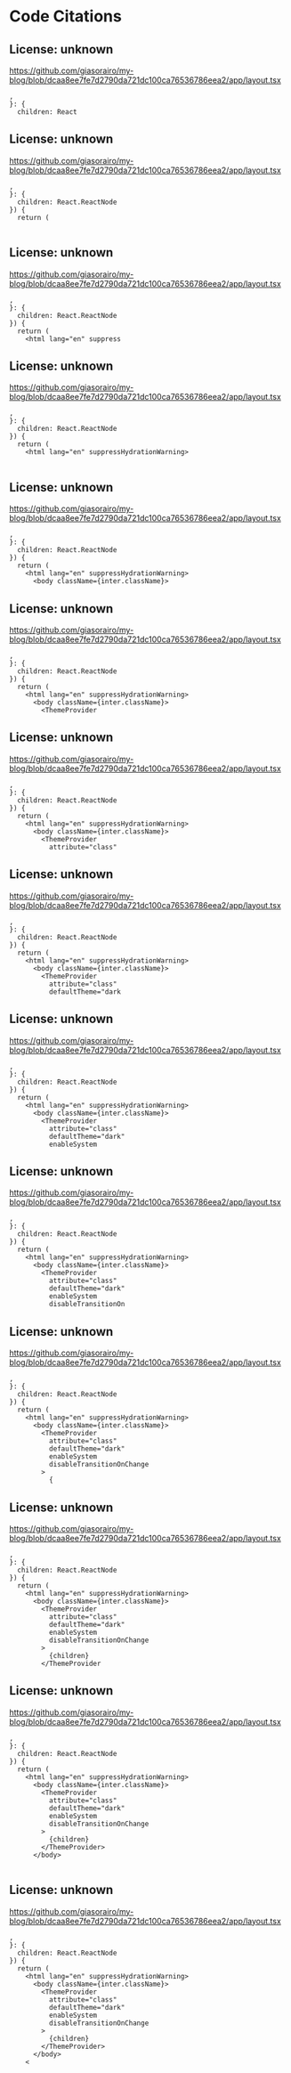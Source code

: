 # Code Citations

## License: unknown
https://github.com/giasorairo/my-blog/blob/dcaa8ee7fe7d2790da721dc100ca76536786eea2/app/layout.tsx

```
,
}: {
  children: React
```


## License: unknown
https://github.com/giasorairo/my-blog/blob/dcaa8ee7fe7d2790da721dc100ca76536786eea2/app/layout.tsx

```
,
}: {
  children: React.ReactNode
}) {
  return (
    
```


## License: unknown
https://github.com/giasorairo/my-blog/blob/dcaa8ee7fe7d2790da721dc100ca76536786eea2/app/layout.tsx

```
,
}: {
  children: React.ReactNode
}) {
  return (
    <html lang="en" suppress
```


## License: unknown
https://github.com/giasorairo/my-blog/blob/dcaa8ee7fe7d2790da721dc100ca76536786eea2/app/layout.tsx

```
,
}: {
  children: React.ReactNode
}) {
  return (
    <html lang="en" suppressHydrationWarning>
      
```


## License: unknown
https://github.com/giasorairo/my-blog/blob/dcaa8ee7fe7d2790da721dc100ca76536786eea2/app/layout.tsx

```
,
}: {
  children: React.ReactNode
}) {
  return (
    <html lang="en" suppressHydrationWarning>
      <body className={inter.className}>
```


## License: unknown
https://github.com/giasorairo/my-blog/blob/dcaa8ee7fe7d2790da721dc100ca76536786eea2/app/layout.tsx

```
,
}: {
  children: React.ReactNode
}) {
  return (
    <html lang="en" suppressHydrationWarning>
      <body className={inter.className}>
        <ThemeProvider
```


## License: unknown
https://github.com/giasorairo/my-blog/blob/dcaa8ee7fe7d2790da721dc100ca76536786eea2/app/layout.tsx

```
,
}: {
  children: React.ReactNode
}) {
  return (
    <html lang="en" suppressHydrationWarning>
      <body className={inter.className}>
        <ThemeProvider
          attribute="class"
```


## License: unknown
https://github.com/giasorairo/my-blog/blob/dcaa8ee7fe7d2790da721dc100ca76536786eea2/app/layout.tsx

```
,
}: {
  children: React.ReactNode
}) {
  return (
    <html lang="en" suppressHydrationWarning>
      <body className={inter.className}>
        <ThemeProvider
          attribute="class"
          defaultTheme="dark
```


## License: unknown
https://github.com/giasorairo/my-blog/blob/dcaa8ee7fe7d2790da721dc100ca76536786eea2/app/layout.tsx

```
,
}: {
  children: React.ReactNode
}) {
  return (
    <html lang="en" suppressHydrationWarning>
      <body className={inter.className}>
        <ThemeProvider
          attribute="class"
          defaultTheme="dark"
          enableSystem
```


## License: unknown
https://github.com/giasorairo/my-blog/blob/dcaa8ee7fe7d2790da721dc100ca76536786eea2/app/layout.tsx

```
,
}: {
  children: React.ReactNode
}) {
  return (
    <html lang="en" suppressHydrationWarning>
      <body className={inter.className}>
        <ThemeProvider
          attribute="class"
          defaultTheme="dark"
          enableSystem
          disableTransitionOn
```


## License: unknown
https://github.com/giasorairo/my-blog/blob/dcaa8ee7fe7d2790da721dc100ca76536786eea2/app/layout.tsx

```
,
}: {
  children: React.ReactNode
}) {
  return (
    <html lang="en" suppressHydrationWarning>
      <body className={inter.className}>
        <ThemeProvider
          attribute="class"
          defaultTheme="dark"
          enableSystem
          disableTransitionOnChange
        >
          {
```


## License: unknown
https://github.com/giasorairo/my-blog/blob/dcaa8ee7fe7d2790da721dc100ca76536786eea2/app/layout.tsx

```
,
}: {
  children: React.ReactNode
}) {
  return (
    <html lang="en" suppressHydrationWarning>
      <body className={inter.className}>
        <ThemeProvider
          attribute="class"
          defaultTheme="dark"
          enableSystem
          disableTransitionOnChange
        >
          {children}
        </ThemeProvider
```


## License: unknown
https://github.com/giasorairo/my-blog/blob/dcaa8ee7fe7d2790da721dc100ca76536786eea2/app/layout.tsx

```
,
}: {
  children: React.ReactNode
}) {
  return (
    <html lang="en" suppressHydrationWarning>
      <body className={inter.className}>
        <ThemeProvider
          attribute="class"
          defaultTheme="dark"
          enableSystem
          disableTransitionOnChange
        >
          {children}
        </ThemeProvider>
      </body>
    
```


## License: unknown
https://github.com/giasorairo/my-blog/blob/dcaa8ee7fe7d2790da721dc100ca76536786eea2/app/layout.tsx

```
,
}: {
  children: React.ReactNode
}) {
  return (
    <html lang="en" suppressHydrationWarning>
      <body className={inter.className}>
        <ThemeProvider
          attribute="class"
          defaultTheme="dark"
          enableSystem
          disableTransitionOnChange
        >
          {children}
        </ThemeProvider>
      </body>
    <
```

